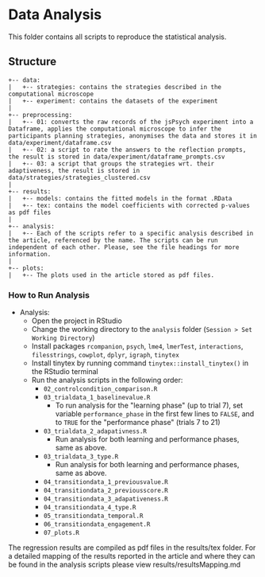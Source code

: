 # Data Analysis 

This folder contains all scripts to reproduce the statistical analysis. 

## Structure

```
+-- data:
|   +-- strategies: contains the strategies described in the computational microscope
|   +-- experiment: contains the datasets of the experiment
|
+-- preprocessing: 
|   +-- 01: converts the raw records of the jsPsych experiment into a Dataframe, applies the computational microscope to infer the participants planning strategies, anonymises the data and stores it in data/experiment/dataframe.csv
|   +-- 02: a script to rate the answers to the reflection prompts, the result is stored in data/experiment/dataframe_prompts.csv
|   +-- 03: a script that groups the strategies wrt. their adaptiveness, the result is stored in data/strategies/strategies_clustered.csv
|
+-- results:
|   +-- models: contains the fitted models in the format .RData
|   +-- tex: contains the model coefficients with corrected p-values as pdf files
|
+-- analysis:
|   +-- Each of the scripts refer to a specific analysis described in the article, referenced by the name. The scripts can be run independent of each other. Please, see the file headings for more information.
|
+-- plots:
|   +-- The plots used in the article stored as pdf files.
```

### How to Run Analysis
* Analysis:
  * Open the project in RStudio
  * Change the working directory to the `analysis` folder (`Session > Set Working Directory`) 
  * Install packages `rcompanion`, `psych`, `lme4`, `lmerTest`, `interactions`, `filesstrings`, `cowplot`, `dplyr`, `igraph`, `tinytex`
  * Install tinytex by running command `tinytex::install_tinytex()` in the RStudio terminal
  * Run the analysis scripts in the following order:
    * `02_controlcondition_comparison.R`
    * `03_trialdata_1_baselinevalue.R`
      * To run analysis for the "learning phase" (up to trial 7), set variable `performance_phase` in the first few lines to `FALSE`, and to `TRUE` for the "performance phase" (trials 7 to 21)
    * `03_trialdata_2_adapativness.R`
      * Run analysis for both learning and performance phases, same as above.
    * `03_trialdata_3_type.R`
      * Run analysis for both learning and performance phases, same as above.
    * `04_transitiondata_1_previousvalue.R`
    * `04_transitiondata_2_previousscore.R`
    * `04_transitiondata_3_adapativeness.R`
    * `04_transitiondata_4_type.R`
    * `05_transitiondata_temporal.R`
    * `06_transitiondata_engagement.R`
    * `07_plots.R`
    
The regression results are compiled as pdf files in the results/tex folder. For a detailed mapping of the results reported in the article and where they can be found in the analysis scripts please view results/resultsMapping.md 
    
